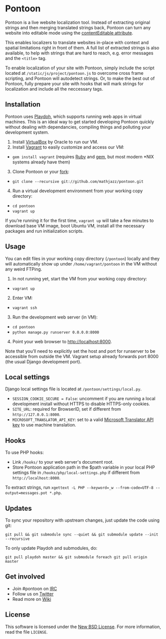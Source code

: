 Pontoon
=======
Pontoon is a live website localization tool. Instead of extracting original strings and then merging translated strings back, Pontoon can turn any website into editable mode using the [contentEditable attribute][contentEditable].

This enables localizers to translate websites in-place with context and spatial limitations right in front of them. A full list of extracted strings is also available, to help with strings that are hard to reach, e.g. error messages and the `<title>` tag.

To enable localization of your site with Pontoon, simply include the script located at `/static/js/project/pontoon.js` to overcome cross frame scripting, and Pontoon will autodetect strings. Or, to make the best out of Pontoon, fully prepare your site with hooks that will mark strings for localization and include all the neccessary tags.

Installation
------------
Pontoon uses [Playdoh][playdoh], which supports running web apps in virtual machines. This is an ideal way to get started developing Pontoon quickly without dealing with dependancies, compiling things and polluting your development system.

1. Install [VirtualBox][virtualbox] by Oracle to run our VM.
2. Install [Vagrant][vagrant] to easily customize and access our VM:
 * `gem install vagrant` (requires [Ruby][ruby] and [gem][gem], but most modern *NIX systems already have them)
3. Clone Pontoon or your [fork][fork]:
 * `git clone --recursive git://github.com/mathjazz/pontoon.git` 
4. Run a virtual development environment from your working copy directory:
 * `cd pontoon`
 * `vagrant up`

If you’re running it for the first time, `vagrant up` will take a few minutes to download base VM image, boot Ubuntu VM, install all the necessary packages and run initialization scripts.

Usage
-----
You can edit files in your working copy directory (`/pontoon`) locally and they will automatically show up under `/home/vagrant/pontoon` in the VM without any weird FTPing.

1. In not running yet, start the VM from your working copy directory:
 * `vagrant up`
2. Enter VM:
 * `vagrant ssh`
3. Run the development web server (in VM):
 * `cd pontoon`
 * `python manage.py runserver 0.0.0.0:8000`
4. Point your web browser to [http://localhost:8000](http://localhost:8000).

Note that you’ll need to explicitly set the host and port for runserver to be accessible from outside the VM. Vagrant setup already forwards port 8000 (the usual Django development port).

Local settings
--------------

Django local settings file is located at `/pontoon/settings/local.py`.
 * `SESSION_COOKIE_SECURE = False`: uncomment if you are running a local development install without HTTPS to disable HTTPS-only cookies.
 * `SITE_URL`: required for BrowserID, set if different from `http://127.0.0.1:8000`.
 * `MICROSOFT_TRANSLATOR_API_KEY`: set to a valid [Microsoft Translator API key][bdc] to use machine translation.

Hooks
--------------

To use PHP hooks:
 * Link `/hooks/` to your web server's document root.
 * Store Pontoon application path in the $path variable in your local PHP settings file in `/hooks/php/local-settings.php` if different from `http://localhost:8000`.

To extract strings, run `xgettext -L PHP --keyword=_w --from-code=UTF-8 --output=messages.pot *.php`.

Updates
-------
To sync your repository with upstream changes, just update the code using git:

`git pull && git submodule sync --quiet && git submodule update --init --recursive`

To only update Playdoh and submodules, do:

`git pull playdoh master && git submodule foreach git pull origin master`

Get involved
------------
* Join #pontoon on [IRC][irc]
* Follow us on [Twitter][twitter]
* Read more on [Wiki][wiki] 

License
-------
This software is licensed under the [New BSD License][BSD]. For more information, read the file ``LICENSE``.

[contentEditable]:  https://developer.mozilla.org/en/DOM/element.contentEditable   "Element.contentEditable - MDN"
[playdoh]:  https://github.com/mozilla/playdoh   "Playdoh"
[virtualbox]:  https://www.virtualbox.org/wiki/Downloads   "VirtualBox Download"
[vagrant]:  http://vagrantup.com/docs/getting-started/index.html   "Vagrant: Getting Started"
[ruby]:  http://www.ruby-lang.org/   "Ruby"
[gem]:  http://rubygems.org/   "RubyGems.org"
[fork]:  http://help.github.com/fork-a-repo/   "Fork A Repo"
[bdc]: http://www.bing.com/developers/createapp.aspx   "Bing Developer Center"
[irc]:  https://cbe001.chat.mibbit.com/?url=irc%3A%2F%2Firc.mozilla.org%2Fpontoon   "Mibbit"
[twitter]:  https://twitter.com/#!/mozillapontoon   "Mozilla Pontoon on Twitter"
[wiki]:  https://wiki.mozilla.org/L10n:Pontoon   "L10n:Pontoon - MozillaWiki"
[BSD]: http://creativecommons.org/licenses/BSD/
